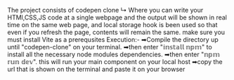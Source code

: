 The project consists of codepen clone 
↳ Where you can write your HTMl,CSS,JS code at a single webpage and the output will be shown in  real time on the same web page, and local storage hook is been used so that even if you refresh the page, contents       will remain the same.
make sure you must install Vite as a prerequsites
Execution:-
➡Compile the directory up until "codepen-clone" on your terminal.
➡then enter "𝕚𝕟𝕤𝕥𝕒𝕝𝕝 𝕟𝕡𝕞" to install all the necessary node modules dependencies.
➡then enter "𝕟𝕡𝕞 𝕣𝕦𝕟 𝕕𝕖𝕧". this will run your main component on your local host
➡copy the url that is shown on the terminal and paste it on your browser
